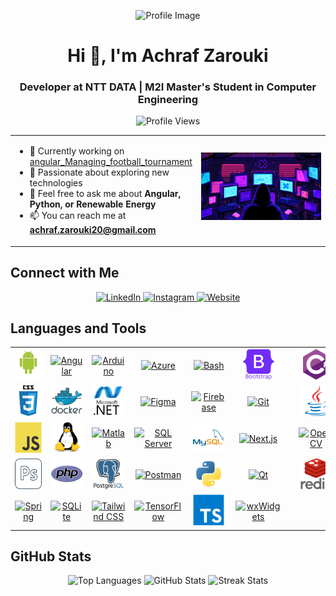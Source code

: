<p align="center">
  <img src="https://github.com/7oSkaaa/7oSkaaa/blob/main/Images/about_me.gif?raw=true" width="100px" alt="Profile Image">
</p>

<h1 align="center">Hi 👋, I'm Achraf Zarouki</h1>
<h3 align="center">Developer at NTT DATA | M2I Master's Student in Computer Engineering</h3>

<p align="center">
  <img src="https://komarev.com/ghpvc/?username=achraftraf&label=Profile%20views&color=0e75b6&style=flat" alt="Profile Views" />
</p>

<table align="center">
<tr>
<td width="50%" align="left">

- 🔭 Currently working on [angular_Managing_football_tournament](https://github.com/Achraftraf/angular_Managing_football_tournament.git)
- 🌱 Passionate about exploring new technologies
- 💬 Feel free to ask me about **Angular, Python, or Renewable Energy**
- 📫 You can reach me at **achraf.zarouki20@gmail.com**

</td>
</td>
<td width="50%" align="center">


  <img align="center" alt="Coding" width="450" src="/images/ach3.gif">
</p>


  
  </td>
</tr>
</table>

## Connect with Me
<p align="center">
  <a href="https://linkedin.com/in/achraf-zarouki" target="_blank">
    <img src="https://img.shields.io/badge/LinkedIn-%230077B5?style=for-the-badge&logo=linkedin&logoColor=white" alt="LinkedIn" />
  </a>
  <a href="https://instagram.com/zaroukiachraf" target="_blank">
    <img src="https://img.shields.io/badge/Instagram-%23E4405F?style=for-the-badge&logo=instagram&logoColor=white" alt="Instagram" />
  </a>
  <a href="https://www.zarouki-achraf.me/" target="_blank">
    <img src="https://img.shields.io/badge/Website-%23000000?style=for-the-badge&logo=web&logoColor=white" alt="Website" />
  </a>
</p>

## Languages and Tools

<div align="center">

<table style="width: 100%; border-collapse: collapse; text-align: center;">
  <tr>
    <td><a href="https://developer.android.com" target="_blank" rel="noreferrer"><img src="https://raw.githubusercontent.com/devicons/devicon/master/icons/android/android-original-wordmark.svg" alt="Android" width="50" height="50"/></a></td>
    <td><a href="https://angular.io" target="_blank" rel="noreferrer"><img src="https://angular.io/assets/images/logos/angular/angular.svg" alt="Angular" width="50" height="50"/></a></td>
    <td><a href="https://www.arduino.cc/" target="_blank" rel="noreferrer"><img src="https://cdn.worldvectorlogo.com/logos/arduino-1.svg" alt="Arduino" width="50" height="50"/></a></td>
    <td><a href="https://azure.microsoft.com/en-in/" target="_blank" rel="noreferrer"><img src="https://www.vectorlogo.zone/logos/microsoft_azure/microsoft_azure-icon.svg" alt="Azure" width="50" height="50"/></a></td>
    <td><a href="https://www.gnu.org/software/bash/" target="_blank" rel="noreferrer"><img src="https://www.vectorlogo.zone/logos/gnu_bash/gnu_bash-icon.svg" alt="Bash" width="50" height="50"/></a></td>
    <td><a href="https://getbootstrap.com" target="_blank" rel="noreferrer"><img src="https://raw.githubusercontent.com/devicons/devicon/master/icons/bootstrap/bootstrap-plain-wordmark.svg" alt="Bootstrap" width="50" height="50"/></a></td>
    <td><a href="https://www.cprogramming.com/" target="_blank" rel="noreferrer"><img src="https://raw.githubusercontent.com/devicons/devicon/master/icons/c/c-original.svg" alt="C" width="50" height="50"/></a></td>
    <td><a href="https://www.w3schools.com/cs/" target="_blank" rel="noreferrer"><img src="https://raw.githubusercontent.com/devicons/devicon/master/icons/csharp/csharp-original.svg" alt="C#" width="50" height="50"/></a></td>
  </tr>
  <tr>
    <td><a href="https://www.w3schools.com/css/" target="_blank" rel="noreferrer"><img src="https://raw.githubusercontent.com/devicons/devicon/master/icons/css3/css3-original-wordmark.svg" alt="CSS3" width="50" height="50"/></a></td>
    <td><a href="https://www.docker.com/" target="_blank" rel="noreferrer"><img src="https://raw.githubusercontent.com/devicons/devicon/master/icons/docker/docker-original-wordmark.svg" alt="Docker" width="50" height="50"/></a></td>
    <td><a href="https://dotnet.microsoft.com/" target="_blank" rel="noreferrer"><img src="https://raw.githubusercontent.com/devicons/devicon/master/icons/dot-net/dot-net-original-wordmark.svg" alt=".NET" width="50" height="50"/></a></td>
    <td><a href="https://www.figma.com/" target="_blank" rel="noreferrer"><img src="https://www.vectorlogo.zone/logos/figma/figma-icon.svg" alt="Figma" width="50" height="50"/></a></td>
    <td><a href="https://firebase.google.com/" target="_blank" rel="noreferrer"><img src="https://www.vectorlogo.zone/logos/firebase/firebase-icon.svg" alt="Firebase" width="50" height="50"/></a></td>
    <td><a href="https://git-scm.com/" target="_blank" rel="noreferrer"><img src="https://www.vectorlogo.zone/logos/git-scm/git-scm-icon.svg" alt="Git" width="50" height="50"/></a></td>
    <td><a href="https://www.w3.org/html/" target="_blank" rel="noreferrer"><img src="https://raw.githubusercontent.com/devicons/devicon/master/icons/html5/html5-original-wordmark.svg" alt="HTML5" width="50" height="50"/></a></td>
    <td><a href="https://www.java.com" target="_blank" rel="noreferrer"><img src="https://raw.githubusercontent.com/devicons/devicon/master/icons/java/java-original.svg" alt="Java" width="50" height="50"/></a></td>
  </tr>
  <tr>
    <td><a href="https://developer.mozilla.org/en-US/docs/Web/JavaScript" target="_blank" rel="noreferrer"><img src="https://raw.githubusercontent.com/devicons/devicon/master/icons/javascript/javascript-original.svg" alt="JavaScript" width="50" height="50"/></a></td>
    <td><a href="https://www.linux.org/" target="_blank" rel="noreferrer"><img src="https://raw.githubusercontent.com/devicons/devicon/master/icons/linux/linux-original.svg" alt="Linux" width="50" height="50"/></a></td>
    <td><a href="https://www.mathworks.com/" target="_blank" rel="noreferrer"><img src="https://upload.wikimedia.org/wikipedia/commons/2/21/Matlab_Logo.png" alt="Matlab" width="50" height="50"/></a></td>
    <td><a href="https://www.microsoft.com/en-us/sql-server" target="_blank" rel="noreferrer"><img src="https://www.svgrepo.com/show/303229/microsoft-sql-server-logo.svg" alt="SQL Server" width="50" height="50"/></a></td>
    <td><a href="https://www.mysql.com/" target="_blank" rel="noreferrer"><img src="https://raw.githubusercontent.com/devicons/devicon/master/icons/mysql/mysql-original-wordmark.svg" alt="MySQL" width="50" height="50"/></a></td>
    <td><a href="https://nextjs.org/" target="_blank" rel="noreferrer"><img src="https://cdn.worldvectorlogo.com/logos/nextjs-2.svg" alt="Next.js" width="50" height="50"/></a></td>
    <td><a href="https://nodejs.org" target="_blank" rel="noreferrer"><img src="https://raw.githubusercontent.com/devicons/devicon/master/icons/nodejs/nodejs-original-wordmark.svg" alt="Node.js" width="50" height="50"/></a></td>
    <td><a href="https://opencv.org/" target="_blank" rel="noreferrer"><img src="https://www.vectorlogo.zone/logos/opencv/opencv-icon.svg" alt="OpenCV" width="50" height="50"/></a></td>
  </tr>
  <tr>
    <td><a href="https://www.photoshop.com/en" target="_blank" rel="noreferrer"><img src="https://raw.githubusercontent.com/devicons/devicon/master/icons/photoshop/photoshop-line.svg" alt="Photoshop" width="50" height="50"/></a></td>
    <td><a href="https://www.php.net" target="_blank" rel="noreferrer"><img src="https://raw.githubusercontent.com/devicons/devicon/master/icons/php/php-original.svg" alt="PHP" width="50" height="50"/></a></td>
    <td><a href="https://www.postgresql.org" target="_blank" rel="noreferrer"><img src="https://raw.githubusercontent.com/devicons/devicon/master/icons/postgresql/postgresql-original-wordmark.svg" alt="PostgreSQL" width="50" height="50"/></a></td>
    <td><a href="https://postman.com" target="_blank" rel="noreferrer"><img src="https://www.vectorlogo.zone/logos/getpostman/getpostman-icon.svg" alt="Postman" width="50" height="50"/></a></td>
    <td><a href="https://www.python.org" target="_blank" rel="noreferrer"><img src="https://raw.githubusercontent.com/devicons/devicon/master/icons/python/python-original.svg" alt="Python" width="50" height="50"/></a></td>
    <td><a href="https://www.qt.io/" target="_blank" rel="noreferrer"><img src="https://upload.wikimedia.org/wikipedia/commons/0/0b/Qt_logo_2016.svg" alt="Qt" width="50" height="50"/></a></td>
    <td><a href="https://reactjs.org/" target="_blank" rel="noreferrer"><img src="https://raw.githubusercontent.com/devicons/devicon/master/icons/react/react-original-wordmark.svg" alt="React" width="50" height="50"/></a></td>
    <td><a href="https://redis.io" target="_blank" rel="noreferrer"><img src="https://raw.githubusercontent.com/devicons/devicon/master/icons/redis/redis-original-wordmark.svg" alt="Redis" width="50" height="50"/></a></td>
  </tr>
  <tr>
    <td><a href="https://spring.io/" target="_blank" rel="noreferrer"><img src="https://www.vectorlogo.zone/logos/springio/springio-icon.svg" alt="Spring" width="50" height="50"/></a></td>
    <td><a href="https://www.sqlite.org/" target="_blank" rel="noreferrer"><img src="https://www.vectorlogo.zone/logos/sqlite/sqlite-icon.svg" alt="SQLite" width="50" height="50"/></a></td>
    <td><a href="https://tailwindcss.com/" target="_blank" rel="noreferrer"><img src="https://www.vectorlogo.zone/logos/tailwindcss/tailwindcss-icon.svg" alt="Tailwind CSS" width="50" height="50"/></a></td>
    <td><a href="https://www.tensorflow.org" target="_blank" rel="noreferrer"><img src="https://www.vectorlogo.zone/logos/tensorflow/tensorflow-icon.svg" alt="TensorFlow" width="50" height="50"/></a></td>
    <td><a href="https://www.typescriptlang.org/" target="_blank" rel="noreferrer"><img src="https://raw.githubusercontent.com/devicons/devicon/master/icons/typescript/typescript-original.svg" alt="TypeScript" width="50" height="50"/></a></td>
    <td><a href="https://www.wxwidgets.org/" target="_blank" rel="noreferrer"><img src="https://upload.wikimedia.org/wikipedia/commons/b/bb/WxWidgets.svg" alt="wxWidgets" width="50" height="50"/></a></td>
    <td></td>
    <td></td>
  </tr>
</table>

</div>

 
## GitHub Stats
<p align="center">
  <img src="https://github-readme-stats.vercel.app/api/top-langs?username=achraftraf&show_icons=true&locale=en&layout=compact" alt="Top Languages" width="400" />
  <img src="https://github-readme-stats.vercel.app/api?username=achraftraf&show_icons=true&locale=en" alt="GitHub Stats" width="400" />
  <img src="https://github-readme-streak-stats.herokuapp.com/?user=achraftraf&" alt="Streak Stats" width="400" />
</p>
